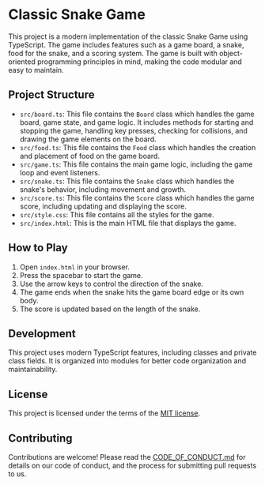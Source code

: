 # Classic Snake Game

This project is a modern implementation of the classic Snake Game using TypeScript. The game includes features such as a game board, a snake, food for the snake, and a scoring system. The game is built with object-oriented programming principles in mind, making the code modular and easy to maintain.

## Project Structure

- `src/board.ts`: This file contains the `Board` class which handles the game board, game state, and game logic. It includes methods for starting and stopping the game, handling key presses, checking for collisions, and drawing the game elements on the board.
- `src/food.ts`: This file contains the `Food` class which handles the creation and placement of food on the game board.
- `src/game.ts`: This file contains the main game logic, including the game loop and event listeners.
- `src/snake.ts`: This file contains the `Snake` class which handles the snake's behavior, including movement and growth.
- `src/score.ts`: This file contains the `Score` class which handles the game score, including updating and displaying the score.
- `src/style.css`: This file contains all the styles for the game.
- `src/index.html`: This is the main HTML file that displays the game.

## How to Play

1. Open `index.html` in your browser.
2. Press the spacebar to start the game.
3. Use the arrow keys to control the direction of the snake.
4. The game ends when the snake hits the game board edge or its own body.
5. The score is updated based on the length of the snake.

## Development

This project uses modern TypeScript features, including classes and private class fields. It is organized into modules for better code organization and maintainability.

## License

This project is licensed under the terms of the [MIT license](LICENSE).

## Contributing

Contributions are welcome! Please read the [CODE_OF_CONDUCT.md](CODE_OF_CONDUCT.md) for details on our code of conduct, and the process for submitting pull requests to us.

